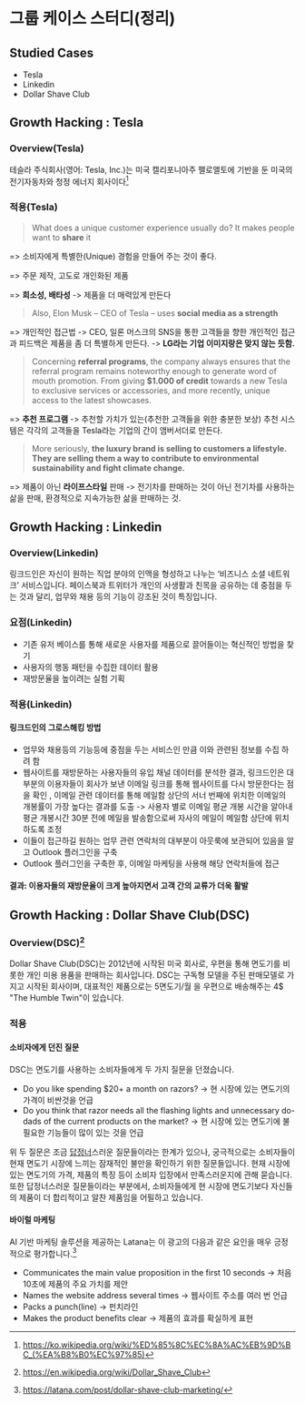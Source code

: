 # 그룹 케이스 스터디(정리)

## Studied Cases

- Tesla
- Linkedin
- Dollar Shave Club

## Growth Hacking : Tesla

### Overview(Tesla)

테슬라 주식회사(영어: Tesla, Inc.)는 미국 캘리포니아주 팰로앨토에 기반을 둔 미국의 전기자동차와 청정 에너지 회사이다[^1]

### 적용(Tesla)

> What does a unique customer experience usually do? It makes people want to **share** it

=> 소비자에게 특별한(Unique) 경험을 만들어 주는 것이 좋다.

=> 주문 제작, 고도로 개인화된 제품

=> **희소성, 배타성** -> 제품을 더 매력있게 만든다

> Also, Elon Musk – CEO of Tesla – uses **social media as a strength**

=> 개인적인 접근법 -> CEO, 일론 머스크의 SNS을 통한 고객들을 향한 개인적인 접근과 피드백은 제품을 좀 더 특별하게 만든다. -> **LG라는 기업 이미지랑은 맞지 않는 듯함.**

> Concerning **referral programs**, the company always ensures that the referral program remains noteworthy enough to generate word of mouth promotion. From giving **$1.000 of credit** towards a new Tesla to exclusive services or accessories, and more recently, unique access to the latest showcases.

=> **추천 프로그램** -> 추천할 가치가 있는(추천한 고객들을 위한 충분한 보상) 추천 시스템은 각각의 고객들을 Tesla라는 기업의 간이 앰버서더로 만든다.

> More seriously, **the luxury brand is selling to customers a lifestyle. They are selling them a way to contribute to environmental sustainability and fight climate change.**

=> 제품이 아닌 **라이프스타일** 판매 -> 전기차를 판매하는 것이 아닌 전기차를 사용하는 삶을 판매, 환경적으로 지속가능한 삶을 판매하는 것.

## Growth Hacking : Linkedin

### Overview(Linkedin)

링크드인은 자신이 원하는 직업 분야의 인맥을 형성하고 나누는 ‘비즈니스 소셜 네트워크’ 서비스입니다. 페이스북과 트위터가 개인의 사생활과 친목을 공유하는 데 중점을 두는 것과 달리, 업무와 채용 등의 기능이 강조된 것이 특징입니다.

### 요점(Linkedin)

- 기존 유저 베이스를 통해 새로운 사용자를 제품으로 끌어들이는 혁신적인 방법을 찾기
- 사용자의 행동 패턴을 수집한 데이터 활용
- 재방문율을 높이려는 실험 기획

### 적용(Linkedin)

#### 링크드인의 그로스해킹 방법

- 업무와 채용등의 기능등에 중점을 두는 서비스인 만큼 이와 관련된 정보를 수집 하려 함
- 웹사이트를 재방문하는 사용자들의 유입 채널 데이터를 분석한 결과, 링크드인은 대부분의 이용자들이 회사가 보낸 이메일 링크를 통해 웹사이트를 다시 방문한다는 점을 확인 , 이메일 관련 데이터를 통해 메일함 상단의 서너 번째에 위치한 이메일의 개봉률이 가장 높다는 결과를 도출
-> 사용자 별로 이메일 평균 개봉 시간을 알아내 평균 개봉시간 30분 전에 메일을 발송함으로써 자사의 메일이 메일함 상단에 위치하도록 조정
- 이들이 접근하길 원하는 업무 관련 연락처의 대부분이 아웃룩에 보관되어 있음을 알고 Outlook 플러그인을 구축
- Outlook 플러그인을 구축한 후, 이메일 마케팅을 사용해 해당 연락처들에 접근

#### 결과: 이용자들의 재방문율이 크게 높아지면서 고객 간의 교류가 더욱 활발

## Growth Hacking : Dollar Shave Club(DSC)

### Overview(DSC)[^2]

Dollar Shave Club(DSC)는 2012년에 시작된 미국 회사로, 우편을 통해 면도기를 비롯한 개인 미용 용품을 판매하는 회사입니다. DSC는 구독형 모델을 주된 판매모델로 가지고 시작된 회사이며, 대표적인 제품으로는 5면도기/월 을 우편으로 배송해주는 4$ "The Humble Twin"이 있습니다.

### 적용

#### 소비자에게 던진 질문

DSC는 면도기를 사용하는 소비자들에게 두 가지 질문을 던졌습니다.

- Do you like spending $20+ a month on razors? -> 현 시장에 있는 면도기의 가격이 비싼것을 언급
- Do you think that razor needs all the flashing lights and unnecessary do-dads of the current products on the market? -> 현 시장에 있는 면도기에 불필요한 기능들이 많이 있는 것을 언급

위 두 질문은 조금 [답정너](https://namu.wiki/w/%EB%8B%B5%EC%A0%95%EB%84%88)스러운 질문들이라는 한계가 있으나, 궁극적으로는 소비자들이 현재 면도기 시장에 느끼는 잠재적인 불만을 확인하기 위한 질문들입니다. 현재 시장에 있는 면도기의 가격, 제품의 특징 등이 소비자 입장에서 만족스러운지에 관해 묻습니다. 또한 답정너스러운 질문들이라는 부분에서, 소비자들에게 현 시장에 면도기보다 자신들의 제품이 더 합리적이고 알찬 제품임을 어필하고 있습니다.

#### 바이럴 마케팅

AI 기반 마케팅 솔루션을 제공하는 Latana는 이 광고의 다음과 같은 요인을 매우 긍정적으로 평가합니다.[^3]

- Communicates the main value proposition in the first 10 seconds -> 처음 10초에 제품의 주요 가치를 제안
- Names the website address several times -> 웹사이트 주소를 여러 번 언급
- Packs a punch(line) -> 펀치라인
- Makes the product benefits clear -> 제품의 효과를 확실하게 표현

[^1]: <https://ko.wikipedia.org/wiki/%ED%85%8C%EC%8A%AC%EB%9D%BC_(%EA%B8%B0%EC%97%85)>
[^2]: <https://en.wikipedia.org/wiki/Dollar_Shave_Club>
[^3]: <https://latana.com/post/dollar-shave-club-marketing/>

